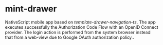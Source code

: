 # mint-drawer

NativeScript mobile app based on  *template-drawer-navigation-ts*.
The app executes successfully the Authorization Code Flow with an OpenID Connect provider. The login action is performed from the system browser instead that from a web-view due to Google OAuth authorization policy..
